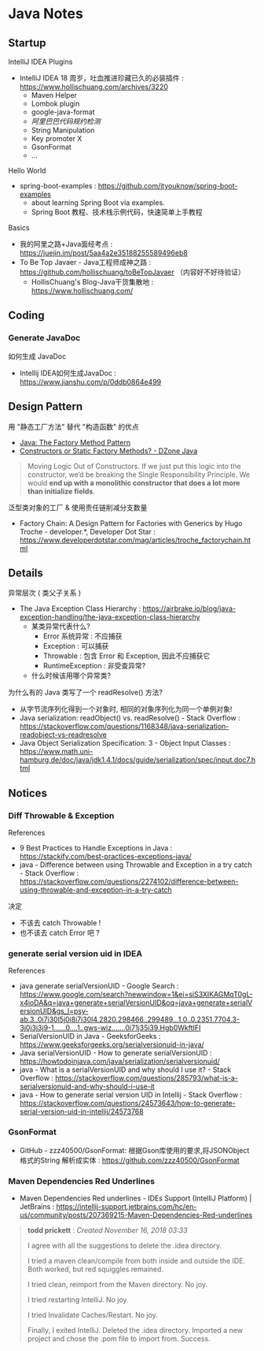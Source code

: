 # Java Notes

## Startup

IntelliJ IDEA Plugins

- IntelliJ IDEA 18 周岁，吐血推进珍藏已久的必装插件 : https://www.hollischuang.com/archives/3220
    - Maven Helper
    - Lombok plugin
    - google-java-format
    - _阿里巴巴代码规约检测_
    - String Manipulation
    - Key promoter X
    - GsonFormat
    - …

Hello World

- spring-boot-examples : https://github.com/ityouknow/spring-boot-examples
    - about learning Spring Boot via examples.
    - Spring Boot 教程、技术栈示例代码，快速简单上手教程

Basics

- 我的阿里之路+Java面经考点 : https://juejin.im/post/5aa4a2e35188255589496eb8
- To Be Top Javaer - Java工程师成神之路 : https://github.com/hollischuang/toBeTopJavaer （内容好不好待验证）
    - HollisChuang's Blog-Java干货集散地 : https://www.hollischuang.com/

## Coding

### Generate JavaDoc

如何生成 JavaDoc

- Intellij IDEA如何生成JavaDoc : https://www.jianshu.com/p/0ddb0864e499

## Design Pattern

用 "静态工厂方法" 替代 "构造函数" 的优点

- [Java: The Factory Method Pattern](http://t.cn/E9O7ZRI )
- [Constructors or Static Factory Methods? - DZone Java]( http://t.cn/E9Oq9qC )

> Moving Logic Out of Constructors. If we just put this logic into the constructor, we’d be breaking the Single Responsibility Principle. We would **end up with a monolithic constructor that does a lot more than initialize fields**.

泛型类对象的工厂 & 使用责任链削减分支数量

- Factory Chain: A Design Pattern for Factories with Generics by Hugo Troche - developer.*, Developer Dot Star : https://www.developerdotstar.com/mag/articles/troche_factorychain.html

## Details

异常层次 ( 类父子关系 )

- The Java Exception Class Hierarchy : https://airbrake.io/blog/java-exception-handling/the-java-exception-class-hierarchy
    - 某类异常代表什么?
        - Error 系统异常 : 不应捕获
        - Exception : 可以捕获
        - Throwable : 包含 Error 和 Exception, 因此不应捕获它
        - RuntimeException : 非受查异常?
    - 什么时候该用哪个异常类?

为什么有的 Java 类写了一个 readResolve() 方法?

- 从字节流序列化得到一个对象时, 相同的对象序列化为同一个单例对象!
- Java serialization: readObject() vs. readResolve() - Stack Overflow : https://stackoverflow.com/questions/1168348/java-serialization-readobject-vs-readresolve
- Java Object Serialization Specification: 3 - Object Input Classes : https://www.math.uni-hamburg.de/doc/java/jdk1.4.1/docs/guide/serialization/spec/input.doc7.html

## Notices

### Diff Throwable & Exception

References

- 9 Best Practices to Handle Exceptions in Java : https://stackify.com/best-practices-exceptions-java/
- java - Difference between using Throwable and Exception in a try catch - Stack Overflow : https://stackoverflow.com/questions/2274102/difference-between-using-throwable-and-exception-in-a-try-catch

决定

- 不该去 catch Throwable !
- 也不该去 catch Error 吧 ?

### generate serial version uid in IDEA

References

- java generate serialVersionUID - Google Search : https://www.google.com/search?newwindow=1&ei=siS3XIKAGMqT0gL-x4ioDA&q=java+generate+serialVersionUID&oq=java+generate+serialVersionUID&gs_l=psy-ab.3..0i7i30l5j0i8i7i30l4.2820.298466..299489...1.0..0.2351.7704.3-3j0j3j3j9-1......0....1..gws-wiz.......0i71j35i39.Hgb0WkftIFI
- SerialVersionUID in Java - GeeksforGeeks : https://www.geeksforgeeks.org/serialversionuid-in-java/
- Java serialVersionUID - How to generate serialVersionUID : https://howtodoinjava.com/java/serialization/serialversionuid/
- java - What is a serialVersionUID and why should I use it? - Stack Overflow : https://stackoverflow.com/questions/285793/what-is-a-serialversionuid-and-why-should-i-use-it
- java - How to generate serial version UID in Intellij - Stack Overflow : https://stackoverflow.com/questions/24573643/how-to-generate-serial-version-uid-in-intellij/24573768

### GsonFormat

- GitHub - zzz40500/GsonFormat: 根据Gson库使用的要求,将JSONObject格式的String  解析成实体 : https://github.com/zzz40500/GsonFormat

### Maven Dependencies Red Underlines

- Maven Dependencies Red underlines - IDEs Support (IntelliJ Platform) | JetBrains : https://intellij-support.jetbrains.com/hc/en-us/community/posts/207369215-Maven-Dependencies-Red-underlines

> **todd prickett** : _Created November 16, 2018 03:33_
>
> I agree with all the suggestions to delete the .idea directory.
>
> I tried a maven clean/compile from both inside and outside the IDE.  Both worked, but red squiggles remained.
>
> I tried clean, reimport from the Maven directory.  No joy.
>
> I tried restarting IntelliJ.  No joy.
>
> I tried Invalidate Caches/Restart.  No joy.
>
> Finally, I exited IntelliJ.  Deleted the .idea directory.  Imported a new project and chose the .pom file to import from.  Success.
